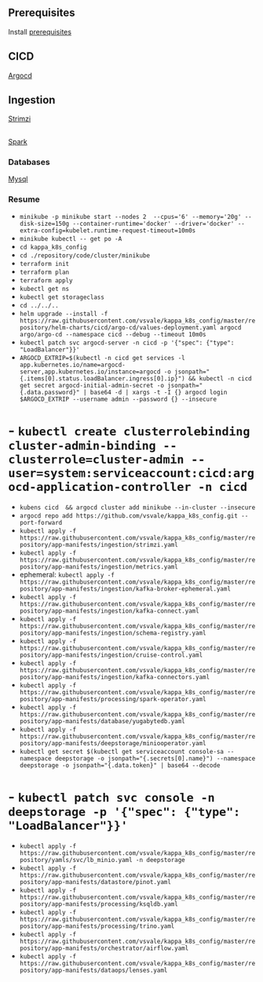 ## Prerequisites

Install [prerequisites](./docs/stack/prerequesites/README.md)

## CICD

[Argocd](./docs/stack/tools/cicd/argocd.md)

## Ingestion

[Strimzi](./docs/stack/tools/ingestion/strimzi.md)

##

[Spark](./processing/spark.md)

### Databases

[Mysql](./docs/stack/tools/database/databases.md)

### Resume

- `minikube -p minikube start --nodes 2  --cpus='6' --memory='20g' --disk-size=150g --container-runtime='docker' --driver='docker' --extra-config=kubelet.runtime-request-timeout=10m0s`
- `minikube kubectl -- get po -A`
- `cd kappa_k8s_config`
- `cd ./repository/code/cluster/minikube`
- `terraform init`
- `terraform plan`
- `terraform apply`
- `kubectl get ns`
- `kubectl get storageclass`
- `cd ../../..`
- `helm upgrade --install -f https://raw.githubusercontent.com/vsvale/kappa_k8s_config/master/repository/helm-charts/cicd/argo-cd/values-deployment.yaml argocd argo/argo-cd --namespace cicd --debug --timeout 10m0s`
- `kubectl patch svc argocd-server -n cicd -p '{"spec": {"type": "LoadBalancer"}}'`
- `ARGOCD_EXTRIP=$(kubectl -n cicd get services -l app.kubernetes.io/name=argocd-server,app.kubernetes.io/instance=argocd -o jsonpath="{.items[0].status.loadBalancer.ingress[0].ip}") && kubectl -n cicd get secret argocd-initial-admin-secret -o jsonpath="{.data.password}" | base64 -d | xargs -t -I {} argocd login $ARGOCD_EXTRIP --username admin --password {} --insecure`

# - `kubectl create clusterrolebinding cluster-admin-binding --clusterrole=cluster-admin --user=system:serviceaccount:cicd:argocd-application-controller -n cicd`

- `kubens cicd  && argocd cluster add minikube --in-cluster --insecure`
- `argocd repo add https://github.com/vsvale/kappa_k8s_config.git --port-forward`
- `kubectl apply -f https://raw.githubusercontent.com/vsvale/kappa_k8s_config/master/repository/app-manifests/ingestion/strimzi.yaml`
- `kubectl apply -f https://raw.githubusercontent.com/vsvale/kappa_k8s_config/master/repository/app-manifests/ingestion/metrics.yaml`
- ephemeral: `kubectl apply -f https://raw.githubusercontent.com/vsvale/kappa_k8s_config/master/repository/app-manifests/ingestion/kafka-broker-ephemeral.yaml`
- `kubectl apply -f https://raw.githubusercontent.com/vsvale/kappa_k8s_config/master/repository/app-manifests/ingestion/kafka-connect.yaml`
- `kubectl apply -f https://raw.githubusercontent.com/vsvale/kappa_k8s_config/master/repository/app-manifests/ingestion/schema-registry.yaml`
- `kubectl apply -f https://raw.githubusercontent.com/vsvale/kappa_k8s_config/master/repository/app-manifests/ingestion/cruise-control.yaml`
- `kubectl apply -f https://raw.githubusercontent.com/vsvale/kappa_k8s_config/master/repository/app-manifests/ingestion/kafka-connectors.yaml`
- `kubectl apply -f https://raw.githubusercontent.com/vsvale/kappa_k8s_config/master/repository/app-manifests/processing/spark-operator.yaml`
- `kubectl apply -f https://raw.githubusercontent.com/vsvale/kappa_k8s_config/master/repository/app-manifests/database/yugabytedb.yaml`
- `kubectl apply -f https://raw.githubusercontent.com/vsvale/kappa_k8s_config/master/repository/app-manifests/deepstorage/miniooperator.yaml`
- `kubectl get secret $(kubectl get serviceaccount console-sa --namespace deepstorage -o jsonpath="{.secrets[0].name}") --namespace deepstorage -o jsonpath="{.data.token}" | base64 --decode`

# - `kubectl patch svc console -n deepstorage -p '{"spec": {"type": "LoadBalancer"}}'`

- `kubectl apply -f https://raw.githubusercontent.com/vsvale/kappa_k8s_config/master/repository/yamls/svc/lb_minio.yaml -n deepstorage`
- `kubectl apply -f https://raw.githubusercontent.com/vsvale/kappa_k8s_config/master/repository/app-manifests/datastore/pinot.yaml`
- `kubectl apply -f https://raw.githubusercontent.com/vsvale/kappa_k8s_config/master/repository/app-manifests/processing/ksqldb.yaml`
- `kubectl apply -f https://raw.githubusercontent.com/vsvale/kappa_k8s_config/master/repository/app-manifests/processing/trino.yaml`
- `kubectl apply -f https://raw.githubusercontent.com/vsvale/kappa_k8s_config/master/repository/app-manifests/orchestrator/airflow.yaml`
- `kubectl apply -f https://raw.githubusercontent.com/vsvale/kappa_k8s_config/master/repository/app-manifests/dataops/lenses.yaml`
